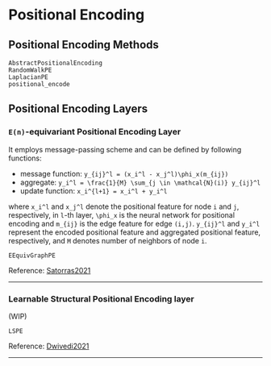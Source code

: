 # Positional Encoding

## Positional Encoding Methods

```@docs
AbstractPositionalEncoding
RandomWalkPE
LaplacianPE
positional_encode
```

## Positional Encoding Layers

### ``E(n)``-equivariant Positional Encoding Layer

It employs message-passing scheme and can be defined by following functions:

- message function: ``y_{ij}^l = (x_i^l - x_j^l)\phi_x(m_{ij})``
- aggregate: ``y_i^l = \frac{1}{M} \sum_{j \in \mathcal{N}(i)} y_{ij}^l``
- update function: ``x_i^{l+1} = x_i^l + y_i^l``

where ``x_i^l`` and ``x_j^l`` denote the positional feature for node ``i`` and ``j``, respectively, in ``l``-th layer, ``\phi_x`` is the neural network for positional encoding and ``m_{ij}`` is the edge feature for edge ``(i,j)``. ``y_{ij}^l`` and ``y_i^l`` represent the encoded positional feature and aggregated positional feature, respectively, and ``M`` denotes number of neighbors of node ``i``.

```@docs
EEquivGraphPE
```

Reference: [Satorras2021](@cite)

---

### Learnable Structural Positional Encoding layer

(WIP)

```@docs
LSPE
```

Reference: [Dwivedi2021](@cite)

---

